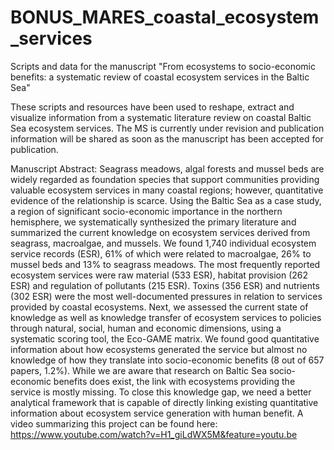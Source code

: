 # BONUS_MARES_coastal_ecosystem_services
Scripts and data for the manuscript "From ecosystems to socio-economic benefits: a systematic review of coastal ecosystem services in the Baltic Sea"

These scripts and resources have been used to reshape, extract and visualize information from a systematic literature review on coastal Baltic Sea ecosystem services. The MS is currently under revision and publication information will be shared as soon as the manuscript has been accepted for publication.

Manuscript Abstract: Seagrass meadows, algal forests and mussel beds are widely regarded as foundation species that support communities providing valuable ecosystem services in many coastal regions; however, quantitative evidence of the relationship is scarce. Using the Baltic Sea as a case study, a region of significant socio-economic importance in the northern hemisphere, we systematically synthesized the primary literature and summarized the current knowledge on ecosystem services derived from seagrass, macroalgae, and mussels. We found 1,740 individual ecosystem service records (ESR), 61% of which were related to macroalgae, 26% to mussel beds and 13% to seagrass meadows. The most frequently reported ecosystem services were raw material (533 ESR), habitat provision (262 ESR) and regulation of pollutants (215 ESR). Toxins (356 ESR) and nutrients (302 ESR) were the most well-documented pressures in relation to services provided by coastal ecosystems. Next, we assessed the current state of knowledge as well as knowledge transfer of ecosystem services to policies through natural, social, human and economic dimensions, using a systematic scoring tool, the Eco-GAME matrix. We found good quantitative information about how ecosystems generated the service but almost no knowledge of how they translate into socio-economic benefits (8 out of 657 papers, 1.2%). While we are aware that research on Baltic Sea socio-economic benefits does exist, the link with ecosystems providing the service is mostly missing. To close this knowledge gap, we need a better analytical framework that is capable of directly linking existing quantitative information about ecosystem service generation with human benefit. A video summarizing this project can be found here: https://www.youtube.com/watch?v=H1_giLdWX5M&feature=youtu.be
